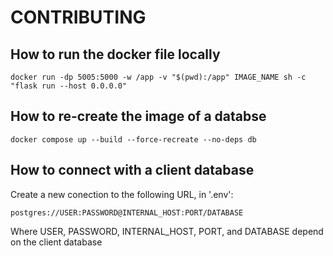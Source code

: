 # CONTRIBUTING

## How to run the docker file locally

```
docker run -dp 5005:5000 -w /app -v "$(pwd):/app" IMAGE_NAME sh -c "flask run --host 0.0.0.0"
```


## How to re-create the image of a databse
```
docker compose up --build --force-recreate --no-deps db
```



## How to connect with a client database
Create a new conection to the following URL, in '.env':
```
postgres://USER:PASSWORD@INTERNAL_HOST:PORT/DATABASE
```
Where USER, PASSWORD, INTERNAL_HOST, PORT, and DATABASE depend on the client database
